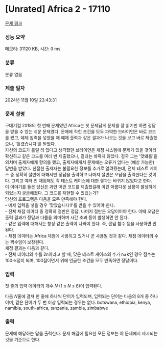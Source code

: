 # [Unrated] Africa 2 - 17110 

[문제 링크](https://www.acmicpc.net/problem/17110) 

### 성능 요약

메모리: 31120 KB, 시간: 0 ms

### 분류

분류 없음

### 제출 일자

2024년 11월 10일 23:43:31

### 문제 설명

<p dir="ltr">구데기컵 2018의 첫 번째 문제였던 Africa는 첫 문제답게 문제를 잘 읽기만 하면 정답을 받을 수 있는 쉬운 문제였다. 문제에 적힌 조건을 모두 파악한 브라이언은 바로 코드를 짰고, 예제 입력을 넣었을 때 예제 출력과 같은 결과가 나오는 것을 보고 바로 제출했으나, '틀렸습니다'를 받았다.<br>
자신의 코드가 틀릴 리 없다고 생각했던 브라이언은 채점 시스템에 문제가 있을 것이라 확신하고 같은 코드를 여러 번 제출했으나, 결과는 바뀌지 않았다. 결국 그는 '맞왜틀'을 외치며 출제자에게 항의를 했고, 출제자에게서 문제에는 오류가 없다는 (예상 가능한) 답변을 받았다. 친절한 출제자는 불필요한 정보를 추가로 알려줬는데, 전체 테스트 케이스 중 정확히 절반에 대해서만 정답을 출력하고 나머지 절반은 오답을 출력한다는 것이다. 그리고 여러 번 채점해도 각 테스트 케이스에 대한 결과는 바뀌지 않았다고 한다.<br>
이 이야기를 들은 당신은 과연 어떤 코드를 제출했길래 이런 아름다운 상황이 발생하게 되었는지 궁금해졌다. 그 코드를 재현할 수 있겠는가?<br>
당신의 프로그램은 다음을 모두 만족해야 한다.<br>
- 예제 입력을 넣을 경우 '맞았습니다!!'를 받을 수 있어야 한다.<br>
- 전체 채점 데이터 중 정확히 절반은 정답, 나머지 절반은 오답이어야 한다. 이때 오답은 출력 결과가 정답과 다름을 의미하며 시간 초과 등이 발생하면 안 된다.<br>
- 같은 입력에 대해서는 항상 같은 출력이 나와야 한다. 즉, 랜덤 함수 등을 사용하면 안 된다.<br>
- 채점 데이터는 Africa 채점에 사용되고 있거나 곧 사용될 것과 같다. 채점 데이터의 수는 짝수임이 보장된다.<br>
채점 결과는 다음과 같다.<br>
- 전체 데이터의 수를 2n이라고 할 때, 맞은 테스트 케이스의 수가 n±k인 경우 점수는 100-k점이 되며, 100점이면서 위에 언급한 조건을 모두 만족하면 정답이다.</p>

### 입력 

 <p>첫 줄의 입력 데이터의 개수 <em>N</em> (1 ≤ <em>N</em> ≤ 8)이 입력된다.</p>

<p>다음 <em>N</em>줄에 걸쳐 한 줄에 하나씩 단어가 입력되며, 입력되는 단어는 다음의 8개 중 하나이며, 같은 단어가 두 번 이상 입력되는 경우는 없다. botswana, ethiopia, kenya, namibia, south-africa, tanzania, zambia, zimbabwe</p>

### 출력 

 <p>문제에 해당하는 답을 출력한다. 문제 해결에 필요한 모든 정보는 이 문제에서 제시되는 것을 기준으로 한다.</p>

